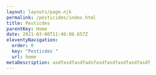 ```yaml
---
layout: layouts/page.njk
permalink: /pesticides/index.html
title: Pesticdes
parentKey: Home
date: 2021-03-06T11:46:08.657Z
eleventyNavigation:
  order: 0
  key: "Pesticdes "
  url: home
metaDescription: asdfasdfasdfadsfasdfasdfasdfasdfasdf
---
```

